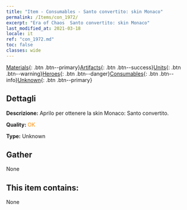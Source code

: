 ```yaml
---
title: "Item - Consumables - Santo convertito: skin Monaco"
permalink: /Items/con_1972/
excerpt: "Era of Chaos  Santo convertito: skin Monaco"
last_modified_at: 2021-03-18
locale: it
ref: "con_1972.md"
toc: false
classes: wide
---
```

 [Materials](/it/Items/){: .btn .btn--primary}[Artifacts](/it/Items/Artifacts/){: .btn .btn--success}[Units](/it/Items/Units/){: .btn .btn--warning}[Heroes](/it/Items/Heroes/){: .btn .btn--danger}[Consumables](/it/Items/Consumables/){: .btn .btn--info}[Unknown](/it/Items/Unknown/){: .btn .btn--primary}

## Dettagli
 **Descrizione:** Aprilo per ottenere la skin Monaco: Santo convertito.

 **Quality:** <span style="color: #FF8C00">OK</span>

 **Type:** Unknown

## Gather

  None

## This item contains:

  None

